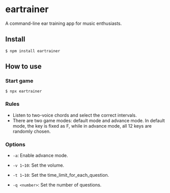 # eartrainer

A command-line ear training app for music enthusiasts.

## Install

```
$ npm install eartrainer
```

## How to use

### Start game

```
$ npx eartrainer
```

### Rules

- Listen to two-voice chords and select the correct intervals.
- There are two game modes: default mode and advance mode. In default mode, the key is fixed as F, while in advance mode, all 12 keys are randomly chosen.

### Options

- `-a`: Enable advance mode.

- `-v 1~10`: Set the volume.

- `-t 1~10`: Set the time_limit_for_each_question.

- `-q <number>`: Set the number of questions.
